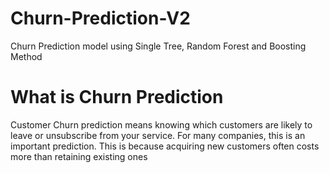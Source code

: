# Churn-Prediction-V2
Churn Prediction model using Single Tree, Random Forest and Boosting Method
# What is Churn Prediction
Customer Churn prediction means knowing which customers are likely to leave or unsubscribe from your service. For many companies, this is an important prediction. This is because acquiring new customers often costs more than retaining existing ones

